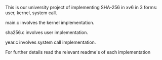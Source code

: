 This is our university project of implementing SHA-256 in xv6 in 3 forms: user, kernel, system call. 

 main.c involves the kernel implementation.
 
 sha256.c involves user implementation.
 
 year.c involves system call implementation.

 
 For further details read the relevant readme's of each implementation
